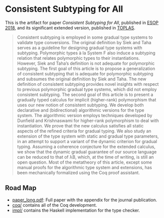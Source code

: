 # Consistent Subtyping for All

This is the artifact for paper *Consistent Subtyping for All*,
published in [ESOP 2018](https://etaps.org/2018/esop),
and its significant extended version, published in
[TOPLAS](https://dl.acm.org/journal/toplas).

> Consistent subtyping is employed in some gradual type systems to validate type
> conversions. The original definition by Siek and Taha serves as a guideline for
> designing gradual type systems with subtyping. Polymorphic types à la System F
> also induce a subtyping relation that relates polymorphic types to their
> instantiations. However, Siek and Taha’s definition is not adequate for
> polymorphic subtyping. The first goal of this article is to propose a
> generalization of consistent subtyping that is adequate for polymorphic
> subtyping and subsumes the original definition by Siek and Taha. The new
> definition of consistent subtyping provides novel insights with respect to
> previous polymorphic gradual type systems, which did not employ consistent
> subtyping. The second goal of this article is to present a gradually typed
> calculus for implicit (higher-rank) polymorphism that uses our new notion of
> consistent subtyping. We develop both declarative and (bidirectional)
> algorithmic versions for the type system. The algorithmic version employs
> techniques developed by Dunfield and Krishnaswami for higher-rank polymorphism
> to deal with instantiation. We prove that the new calculus satisfies all static
> aspects of the refined criteria for gradual typing. We also study an extension
> of the type system with static and gradual type parameters, in an attempt to
> support a variant of the dynamic criterion for gradual typing. Assuming a
> coherence conjecture for the extended calculus, we show that the dynamic gradual
> guarantee of our source language can be reduced to that of λB, which, at the
> time of writing, is still an open question. Most of the metatheory of this
> article, except some manual proofs for the algorithmic type system and
> extensions, has been mechanically formalized using the Coq proof assistant.


## Road Map

+ [paper_long.pdf](./paper_long.pdf): Full paper with the appendix for the journal publication.
+ [coq/](./coq) contains all of the Coq development.
+ [impl/](./impl) contains the Haskell implementation for the type checker.
